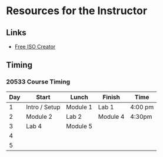 # Resources for the Instructor

## Links

* [Free ISO Creator](http://www.minidvdsoft.com/isocreator/index.html)

## Timing

### 20533 Course Timing

| Day | Start | Lunch | Finish | Time |
|-|-|-|-|-|
| 1 | Intro / Setup | Module 1 | Lab 1 | 4:00 pm |
| 2 | Module 2 | Lab 2| Module 4 | 4:30pm |
| 3 | Lab 4 | Module 5 |  |  |
| 4 |  |  |  |  |
| 5 |  |  |  |  |
